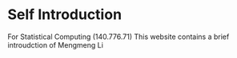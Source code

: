 # Self Introduction
For Statistical Computing (140.776.71)
This website contains a brief introudction of Mengmeng Li
